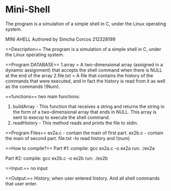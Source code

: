 # Mini-Shell
The program is a simulation of a simple shell in C, under the Linux operating system.

MINI AHELL
Authored by Simcha Corcos
212328199

==Description==
The program is a simulation of a simple shell in C, under the Linux operating system.

==Program DATABASE==
1.array = A two-dimensional array (assigned in a dynamic assignment) that accepts the shell command when there is NULL at the end of the array
2.file.txt = A file that contains the history of the commands that were executed, and in fact the history is read from it as well as the commands  !(Num).

==functions==
two main functions:
1. buildArray - This function that receives a string and returns the string in the form of a two-dimensional array that ends in NULL. This array is sent to execvp to execute the shell command.
2. readHistory - This method reads and prints the file to stdin.

==Program Files==
ex2a.c - contain the main of first part.
ex2b.c - contain the main of second part.
file.txt -to read history and !(num)

==How to compile?==
Part #1:
compile: gcc ex2a.c -o ex2a
run: ./ex2a

Part #2:
compile: gcc ex2b.c -o ex2b
run: ./ex2b

==Input:==
no input

==Output:==
History, when user entered history.
And all shell commands that user enter.
